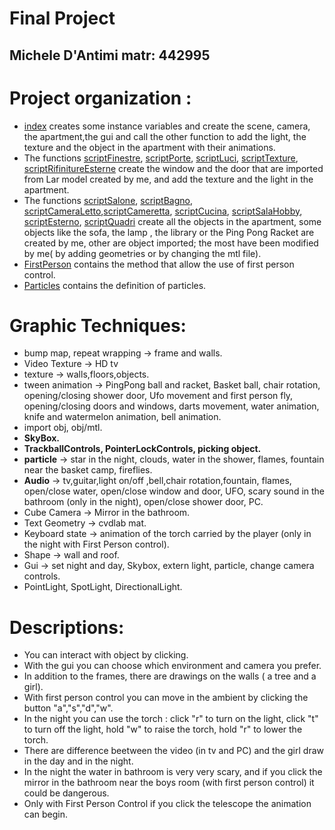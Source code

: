 Final Project
================
Michele D'Antimi matr: 442995
-----------------------

Project organization :
==================

* [index](index.html) creates some instance variables and create the scene, camera, the apartment,the gui and call the other function to add the light, the texture and the object in the apartment with their animations.
* The functions [scriptFinestre](assets/scripts/script_Finestre.js), [scriptPorte](assets/scripts/script_Porte.js), [scriptLuci](assets/scripts/script_luci.js), [scriptTexture](assets/scripts/script_texture_app.js), [scriptRifinitureEsterne](assets/scripts/script_rifinitureGiardino.js) create the window and the door that are imported from Lar model created by me, and add the texture and the light in the apartment.
* The functions [scriptSalone](assets/scripts/script_salone.js), [scriptBagno](assets/scripts/script_bagno.js), [scriptCameraLetto](assets/scripts/script_camera_letto.js),[scriptCameretta](assets/scripts/script_cameretta.js), [scriptCucina](assets/scripts/script_cucina.js), [scriptSalaHobby](assets/scripts/script_salaHobby.js), [scriptEsterno](assets/scripts/script_esterno.js), [scriptQuadri](assets/scripts/script_quadro.js) create all the objects in the apartment, some objects like the sofa, the lamp , the library or the Ping Pong Racket are created by me, other are object imported; the most have been modified by me( by adding geometries or by changing the mtl file).
* [FirstPerson](assets/scripts/FirstPersonScript.js) contains the method that allow the use of first person control.
* [Particles](assets/scripts/script_particles.js) contains the definition of particles.

Graphic Techniques:
==================
* bump map, repeat wrapping -> frame and walls.
* Video Texture -> HD tv
* texture -> walls,floors,objects.
* tween animation -> PingPong ball and racket, Basket ball, chair rotation, opening/closing shower door, Ufo movement and first person fly, opening/closing doors and windows, darts movement, water animation, knife and watermelon animation, bell animation.
* import obj, obj/mtl.
* **SkyBox.**
* **TrackballControls, PointerLockControls, picking object.**
* **particle** -> star in the night, clouds, water in the shower, flames, fountain near the basket camp, fireflies.
* **Audio** -> tv,guitar,light on/off ,bell,chair rotation,fountain, flames, open/close water, open/close window and door, UFO, scary sound in the bathroom (only in the night), open/close shower door, PC.
* Cube Camera -> Mirror in the bathroom.
* Text Geometry -> cvdlab mat.
* Keyboard state -> animation of the torch carried by the player (only in the night with First Person control).
* Shape -> wall and roof.
* Gui ->  set night and day, Skybox, extern light, particle, change camera controls.
* PointLight, SpotLight, DirectionalLight.

Descriptions:
==================
* You can interact with object by clicking.
* With the gui you can choose which environment and camera you prefer.
* In addition to the frames, there are drawings on the walls ( a tree and a girl).
* With first person control you can move in the ambient by clicking the button "a","s","d","w".
* In the night you can use the torch : click "r" to turn on the light, click "t" to turn off the light, hold "w" to raise the torch, hold "r" to lower the torch.
* There are difference beetween the video (in tv and PC) and the girl draw in the day and in the night.
* In the night the water in bathroom is very very scary, and if you click the mirror in the bathroom near the boys room (with first person control) it could be dangerous.
* Only with First Person Control if you click the telescope the animation can begin.